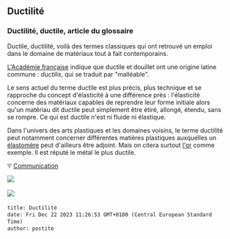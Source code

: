 ## Ductilité
### Ductilité, ductile, article du glossaire
 Ductile, ductilité, voilà des termes classiques qui ont retrouvé un emploi dans le domaine de matériaux tout à fait contemporains.

[L'Académie française](liensutiles.html#academie) indique que ductile et douillet ont une origine latine commune : _ductilis_, qui se traduit par "malléable".

Le sens actuel du terme ductile est plus précis, plus technique et se rapproche du concept d'élasticité à une différence près : l'élasticité concerne des matériaux capables de reprendre leur forme initiale alors qu'un matériau dit ductile peut simplement être étiré, allongé, étendu, sans se rompre. Ce qui est ductile n'est ni fluide ni élastique.

Dans l'univers des arts plastiques et les domaines voisins, le terme ductilité peut notamment concerner différentes matières plastiques auxquelles un [élastomère](elastomere.html) peut d'ailleurs être adjoint. Mais on citera surtout [l'or](or2.html) comme exemple. Il est réputé le métal le plus ductile.



![](images/flechebas.gif) [Communication](http://www.artrealite.com/annonceurs.htm) 

[![](https://cbonvin.fr/sites/regie.artrealite.com/visuels/campagne1.png)](index-2.html#20131014)

![](https://cbonvin.fr/sites/regie.artrealite.com/visuels/campagne2.png)
```
title: Ductilité
date: Fri Dec 22 2023 11:26:53 GMT+0100 (Central European Standard Time)
author: postite
```

